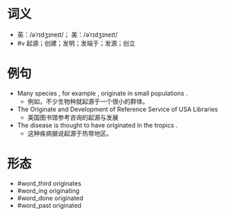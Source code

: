 # 词义
- 英：/əˈrɪdʒɪneɪt/； 美：/əˈrɪdʒɪneɪt/
- #v 起源；创建；发明；发端于；发源；创立
# 例句
- Many species , for example , originate in small populations .
	- 例如，不少生物种就起源于一个很小的群体。
- The Originate and Development of Reference Service of USA Libraries
	- 美国图书馆参考咨询的起源与发展
- The disease is thought to have originated in the tropics .
	- 这种疾病据说起源于热带地区。
# 形态
- #word_third originates
- #word_ing originating
- #word_done originated
- #word_past originated
